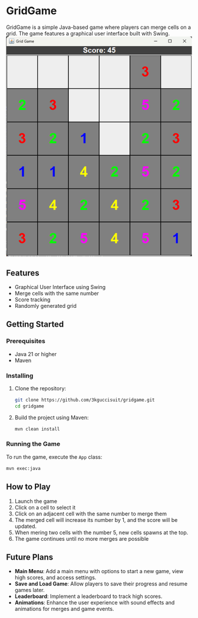 # GridGame

GridGame is a simple Java-based game where players can merge cells on a grid. The game features a graphical user interface built with Swing.
![Grid Game Screenshot](https://github.com/3kguccisuit/GridGame/blob/main/GridGame.png)
## Features

- Graphical User Interface using Swing
- Merge cells with the same number
- Score tracking
- Randomly generated grid

## Getting Started
### Prerequisites

- Java 21 or higher
- Maven

### Installing

1. Clone the repository:
    ```sh
    git clone https://github.com/3kguccisuit/gridgame.git
    cd gridgame
    ```

2. Build the project using Maven:
    ```sh
    mvn clean install
    ```

### Running the Game

To run the game, execute the `App` class:

```sh
mvn exec:java
```

## How to Play
1. Launch the game
2. Click on a cell to select it
3. Click on an adjacent cell with the same number to merge them
4. The merged cell will increase its number by 1, and the score will be updated.
5. When mering two cells with the number 5, new cells spawns at the top.
6. The game continues until no more merges are possible

## Future Plans
- **Main Menu**: Add a main menu with options to start a new game, view high scores, and access settings.
- **Save and Load Game**: Allow players to save their progress and resume games later.
- **Leaderboard**: Implement a leaderboard to track high scores.
- **Animations**: Enhance the user experience with sound effects and animations for merges and game events.


